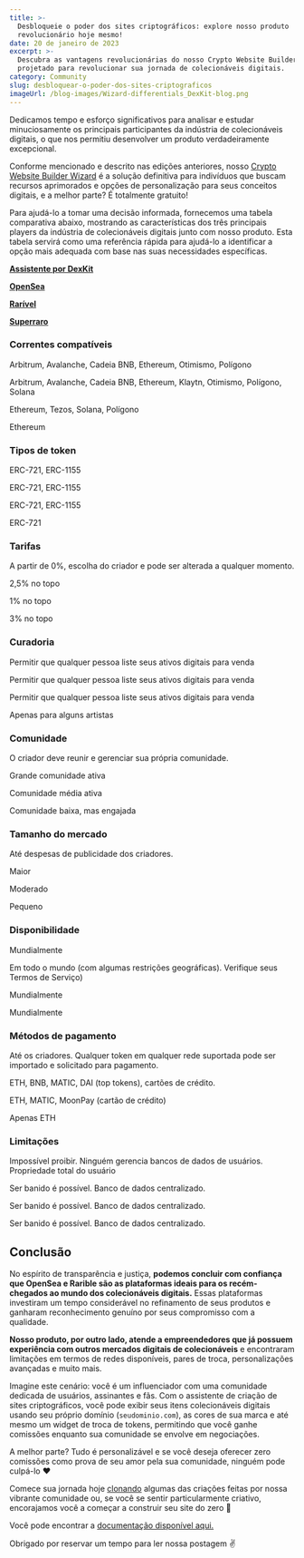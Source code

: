 ```yaml
---
title: >-
  Desbloqueie o poder dos sites criptográficos: explore nosso produto
  revolucionário hoje mesmo!
date: 20 de janeiro de 2023
excerpt: >-
  Descubra as vantagens revolucionárias do nosso Crypto Website Builder Wizard,
  projetado para revolucionar sua jornada de colecionáveis digitais.
category: Community
slug: desbloquear-o-poder-dos-sites-criptograficos
imageUrl: /blog-images/Wizard-differentials_DexKit-blog.png
---
```

Dedicamos tempo e esforço significativos para analisar e estudar minuciosamente os principais participantes da indústria de colecionáveis digitais, o que nos permitiu desenvolver um produto verdadeiramente excepcional.

Conforme mencionado e descrito nas edições anteriores, nosso [Crypto Website Builder Wizard](https://whitelabel-nft.dexkit.com/admin/create) é a solução definitiva para indivíduos que buscam recursos aprimorados e opções de personalização para seus conceitos digitais, e a melhor parte? É totalmente gratuito!

Para ajudá-lo a tomar uma decisão informada, fornecemos uma tabela comparativa abaixo, mostrando as características dos três principais players da indústria de colecionáveis digitais junto com nosso produto. Esta tabela servirá como uma referência rápida para ajudá-lo a identificar a opção mais adequada com base nas suas necessidades específicas.

**[Assistente por DexKit](https://whitelabel-nft.dexkit.com/admin/create?_ga=2.19318648.1506910254.1705192601-1648656589.1702664712)**

**[OpenSea](https://opensea.io/)**

**[Rarível](https://rarible.com/)**

**[Superraro](https://superrare.com/)**

### Correntes compatíveis

Arbitrum, Avalanche, Cadeia BNB, Ethereum, Otimismo, Polígono

Arbitrum, Avalanche, Cadeia BNB, Ethereum, Klaytn, Otimismo, Polígono, Solana

Ethereum, Tezos, Solana, Polígono

Ethereum

### Tipos de token

ERC-721, ERC-1155

ERC-721, ERC-1155

ERC-721, ERC-1155

ERC-721

### Tarifas

A partir de 0%, escolha do criador e pode ser alterada a qualquer momento.

2,5% no topo

1% no topo

3% no topo

### Curadoria

Permitir que qualquer pessoa liste seus ativos digitais para venda

Permitir que qualquer pessoa liste seus ativos digitais para venda

Permitir que qualquer pessoa liste seus ativos digitais para venda

Apenas para alguns artistas

### Comunidade

O criador deve reunir e gerenciar sua própria comunidade.

Grande comunidade ativa

Comunidade média ativa

Comunidade baixa, mas engajada

### Tamanho do mercado

Até despesas de publicidade dos criadores.

Maior

Moderado

Pequeno

### Disponibilidade

Mundialmente

Em todo o mundo (com algumas restrições geográficas). Verifique seus Termos de Serviço)

Mundialmente

Mundialmente

### Métodos de pagamento

Até os criadores. Qualquer token em qualquer rede suportada pode ser importado e solicitado para pagamento.

ETH, BNB, MATIC, DAI (top tokens), cartões de crédito.

ETH, MATIC, MoonPay (cartão de crédito)

Apenas ETH

### Limitações

Impossível proibir. Ninguém gerencia bancos de dados de usuários. Propriedade total do usuário

Ser banido é possível. Banco de dados centralizado.

Ser banido é possível. Banco de dados centralizado.

Ser banido é possível. Banco de dados centralizado.

## Conclusão

No espírito de transparência e justiça, **podemos concluir com confiança que OpenSea e Rarible são as plataformas ideais para os recém-chegados ao mundo dos colecionáveis digitais.** Essas plataformas investiram um tempo considerável no refinamento de seus produtos e ganharam reconhecimento genuíno por seus compromisso com a qualidade.

**Nosso produto, por outro lado, atende a empreendedores que já possuem experiência com outros mercados digitais de colecionáveis** e encontraram limitações em termos de redes disponíveis, pares de troca, personalizações avançadas e muito mais.

Imagine este cenário: você é um influenciador com uma comunidade dedicada de usuários, assinantes e fãs. Com o assistente de criação de sites criptográficos, você pode exibir seus itens colecionáveis digitais usando seu próprio domínio (`seudominio.com`), as cores de sua marca e até mesmo um widget de troca de tokens, permitindo que você ganhe comissões enquanto sua comunidade se envolve em negociações.

A melhor parte? Tudo é personalizável e se você deseja oferecer zero comissões como prova de seu amor pela sua comunidade, ninguém pode culpá-lo ❤

Comece sua jornada hoje [clonando](https://whitelabel-nft.dexkit.com/site) algumas das criações feitas por nossa vibrante comunidade ou, se você se sentir particularmente criativo, encorajamos você a começar a construir seu site do zero 🎨

Você pode encontrar a [documentação disponível aqui.](https://docs.dexkit.com/defi-products/nft-marketplace/overview)

Obrigado por reservar um tempo para ler nossa postagem ✌
